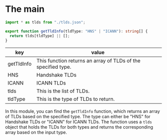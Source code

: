 # The main

```typescript
import * as tlds from "./tlds.json";

export function getTldInfo(tldType: "HNS" | "ICANN"): string[] {
  return tlds[tldType] || [];
}
```

key | value
---|---
getTldInfo | This function returns an array of TLDs of the specified type.
HNS | Handshake TLDs
ICANN | ICANN TLDs
tlds | This is the list of TLDs.
tldType | This is the type of TLDs to return.

In this module, you can find the `getTldInfo` function, which returns an array of TLDs based on the specified type. The type can either be "HNS" for Handshake TLDs or "ICANN" for ICANN TLDs. The function uses a `tlds` object that holds the TLDs for both types and returns the corresponding array based on the input type.